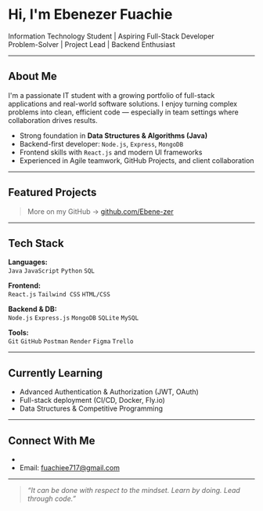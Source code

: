 # Hi, I'm Ebenezer Fuachie 

Information Technology Student | Aspiring Full-Stack Developer  
Problem-Solver | Project Lead | Backend Enthusiast

---

##  About Me

I'm a passionate IT student with a growing portfolio of full-stack applications and real-world software solutions. I enjoy turning complex problems into clean, efficient code — especially in team settings where collaboration drives results.

-  Strong foundation in **Data Structures & Algorithms (Java)**
-  Backend-first developer: `Node.js`, `Express`, `MongoDB`
-  Frontend skills with `React.js` and modern UI frameworks
-  Experienced in Agile teamwork, GitHub Projects, and client collaboration

---

##  Featured Projects

> More on my GitHub → [github.com/Ebene-zer](https://github.com/Ebene-zer)

---

##  Tech Stack

**Languages:**  
`Java` `JavaScript` `Python` `SQL` 

**Frontend:**  
`React.js` `Tailwind CSS` `HTML/CSS`

**Backend & DB:**  
`Node.js` `Express.js` `MongoDB` `SQLite` `MySQL`

**Tools:**  
`Git` `GitHub` `Postman` `Render` `Figma` `Trello`

---

##  Currently Learning

- Advanced Authentication & Authorization (JWT, OAuth)
- Full-stack deployment (CI/CD, Docker, Fly.io)
- Data Structures & Competitive Programming

---

##  Connect With Me

-  [LinkedIn]: www.linkedin.com/in/ebenezer-fuachie-the-man
-  Email: fuachiee717@gmail.com

---

> _“It can be done with respect to the mindset. Learn by doing. Lead through code.”_
